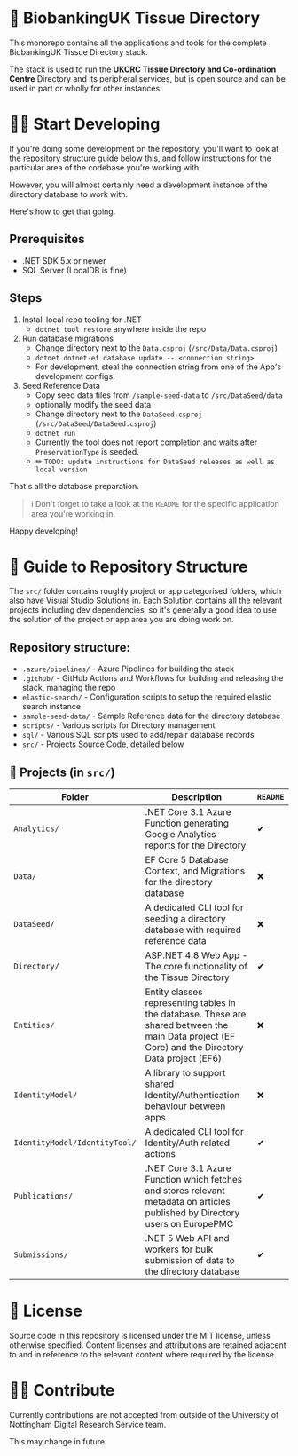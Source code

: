 # 🏥 BiobankingUK Tissue Directory

This monorepo contains all the applications and tools for the complete BiobankingUK Tissue Directory stack.

The stack is used to run the **UKCRC Tissue Directory and Co-ordination Centre** Directory and its peripheral services, but is open source and can be used in part or wholly for other instances.

# 👩‍💻 Start Developing

If you're doing some development on the repository, you'll want to look at the repository structure guide below this, and follow instructions for the particular area of the codebase you're working with.

However, you will almost certainly need a development instance of the directory database to work with.

Here's how to get that going.

## Prerequisites

- .NET SDK 5.x or newer
- SQL Server (LocalDB is fine)

## Steps
1. Install local repo tooling for .NET
    - `dotnet tool restore` anywhere inside the repo
1. Run database migrations
    - Change directory next to the `Data.csproj` (`/src/Data/Data.csproj`)
    - `dotnet dotnet-ef database update -- <connection string>`
    - For development, steal the connection string from one of the App's development configs.
1. Seed Reference Data
    - Copy seed data files from `/sample-seed-data` to `/src/DataSeed/data`
    - optionally modify the seed data
    - Change directory next to the `DataSeed.csproj` (`/src/DataSeed/DataSeed.csproj`)
    - `dotnet run`
    - Currently the tool does not report completion and waits after `PreservationType` is seeded.
    - ✏ `TODO: update instructions for DataSeed releases as well as local version`

That's all the database preparation.

> ℹ Don't forget to take a look at the `README` for the specific application area you're working in.

Happy developing!


# 📂 Guide to Repository Structure

The `src/` folder contains roughly project or app categorised folders, which also have Visual Studio Solutions in. Each Solution contains all the relevant projects including dev dependencies, so it's generally a good idea to use the solution of the project or app area you are doing work on.

## Repository structure:

- `.azure/pipelines/` - Azure Pipelines for building the stack
- `.github/` - GitHub Actions and Workflows for building and releasing the stack, managing the repo
- `elastic-search/` - Configuration scripts to setup the required elastic search instance
- `sample-seed-data/` - Sample Reference data for the directory database
- `scripts/` - Various scripts for Directory management
- `sql/` - Various SQL scripts used to add/repair database records
- `src/` - Projects Source Code, detailed below

## 📁 Projects (in `src/`)

| Folder | Description | `README` |
| - | - | - |
| `Analytics/` | .NET Core 3.1 Azure Function generating Google Analytics reports for the Directory | ✔
| `Data/` | EF Core 5 Database Context, and Migrations for the directory database | ❌
| `DataSeed/` | A dedicated CLI tool for seeding a directory database with required reference data | ❌
| `Directory/` | ASP.NET 4.8 Web App - The core functionality of the Tissue Directory | ✔
| `Entities/` | Entity classes representing tables in the database. These are shared between the main Data project (EF Core) and the Directory Data project (EF6) | ❌
| `IdentityModel/` | A library to support shared Identity/Authentication behaviour between apps | ❌
| `IdentityModel/IdentityTool/` | A dedicated CLI tool for Identity/Auth related actions | ✔
| `Publications/` | .NET Core 3.1 Azure Function which fetches and stores relevant metadata on articles published by Directory users on EuropePMC | ✔
| `Submissions/` | .NET 5 Web API and workers for bulk submission of data to the directory database | ✔

# 📃 License

Source code in this repository is licensed under the MIT license, unless otherwise specified. Content licenses and attributions are retained adjacent to and in reference to the relevant content where required by the license.

# 👩‍🏭 Contribute

Currently contributions are not accepted from outside of the University of Nottingham Digital Research Service team.

This may change in future.
